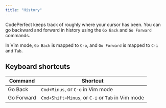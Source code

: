 ```yaml
---
title: "History"
---
```


CodePerfect keeps track of roughly where your cursor has been. You can go
backward and forward in history using the `Go Back` and `Go Forward` commands.

In Vim mode, `Go Back` is mapped to `C-o`, and `Go Forward` is mapped to `C-i`
and `Tab`.

## Keyboard shortcuts

| Command    | Shortcut                                             |
| ---------- | ---------------------------------------------------- |
| Go Back    | `Cmd+Minus`, or `C-o` in Vim mode                |
| Go Forward | `Cmd+Shift+Minus`, or `C-i` or `Tab` in Vim mode |
